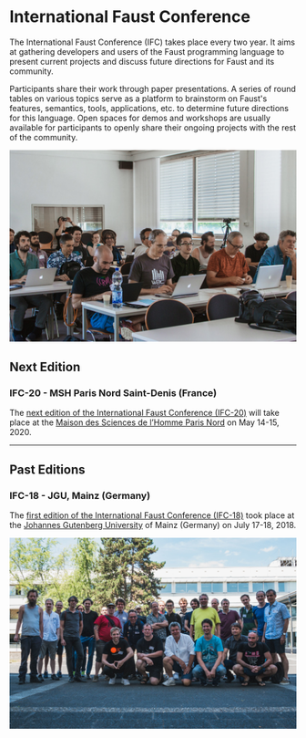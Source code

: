 # International Faust Conference

The International Faust Conference (IFC) takes place every two year. It aims at 
gathering developers and users of the Faust programming language to present 
current projects and discuss future directions for Faust and its community.

Participants share their work through paper presentations. A series of round 
tables on various topics serve as a platform to brainstorm on Faust's features, 
semantics, tools, applications, etc. to determine future directions for this 
language. Open spaces for demos and workshops are usually available for 
participants to openly share their ongoing projects with the rest of the 
community.

![ifc](ifc/ifc0.jpg)

## Next Edition

### IFC-20 - MSH Paris Nord Saint-Denis (France)

The [next edition of the International Faust Conference (IFC-20)](https://musidanse.univ-paris8.fr/spip.php?article1518) 
will take place at the [Maison des Sciences de l’Homme Paris Nord](https://www.mshparisnord.fr/contacts/plan-telephone-adresse/) on May 14-15, 2020.

---

## Past Editions

### IFC-18 - JGU, Mainz (Germany)

The [first edition of the International Faust Conference (IFC-18)](http://www.ifc18.uni-mainz.de/) 
took place at the [Johannes Gutenberg University](http://www.uni-mainz.de/) of 
Mainz (Germany) on July 17-18, 2018.

![ifc18](ifc/ifc1.jpg)
